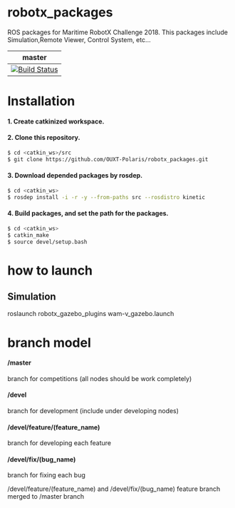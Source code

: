 # robotx_packages
ROS packages for Maritime RobotX Challenge 2018.
This packages include Simulation,Remote Viewer, Control System, etc...

|master|
|:---:|
|[![Build Status](https://travis-ci.org/OUXT-Polaris/robotx_packages.svg?branch=master)](https://travis-ci.org/OUXT-Polaris/robotx_packages)|

# Installation
#### 1. Create **catkinized**  workspace.
#### 2. Clone this repository.
```bash
$ cd <catkin_ws>/src
$ git clone https://github.com/OUXT-Polaris/robotx_packages.git
```
#### 3. Download depended packages by rosdep.
```bash
$ cd <catkin_ws>
$ rosdep install -i -r -y --from-paths src --rosdistro kinetic
```
#### 4. Build packages, and set the path for the packages.
```bash
$ cd <catkin_ws>
$ catkin_make
$ source devel/setup.bash
```

# how to launch
## Simulation
roslaunch robotx_gazebo_plugins wam-v_gazebo.launch

# branch model

#### /master
branch for competitions (all nodes should be work completely)

#### /devel
branch for development (include under developing nodes)

#### /devel/feature/(feature_name)
branch for developing each feature

#### /devel/fix/(bug_name)
branch for fixing each bug

/devel/feature/(feature_name) and /devel/fix/(bug_name) feature branch merged to /master branch
